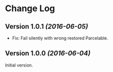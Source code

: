 Change Log
==========

Version 1.0.1 *(2016-06-05)*
----------------------------

 * Fix: Fail silently with wrong restored Parcelable.


Version 1.0.0 *(2016-06-04)*
----------------------------

Initial version.
